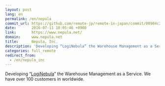 ```yaml
---
layout: post
lang: en
permalink: /en/nepula
commit_url: https://github.com/remote-jp/remote-in-japan/commit/08904c2262df25da00271ffe43093ed861e6d679
date:       2016-07-11 18:05:46 +0900
link:       https://www.nepula.net/
domain:     www.nepula.net
title:      Nepula, Inc.
description: 'Developing “LogiNebula” the Warehouse Management as a Service. We have over 100 customers in worldwide.'
categories: full_remote
redirect_from:
  - /en/nepula_inc
---
```


<p>Developing “<a href="https://loginebula.com">LogiNebula</a>” the Warehouse Management as a Service. We have over 100 customers in worldwide.</p>
